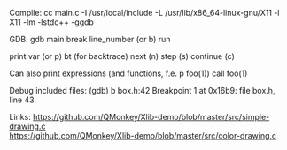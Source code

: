 Compile: cc main.c -I /usr/local/include -L /usr/lib/x86_64-linux-gnu/X11 -l X11 -lm -lstdc++ -ggdb

GDB:
gdb main
break line_number (or b)
run

print var (or p)
bt (for backtrace)
next (n)
step (s)
continue (c)

Can also print expressions (and functions, f.e. p foo(1))
call foo(1)

Debug included files:
(gdb) b box.h:42
Breakpoint 1 at 0x16b9: file box.h, line 43.


Links:
https://github.com/QMonkey/Xlib-demo/blob/master/src/simple-drawing.c     
https://github.com/QMonkey/Xlib-demo/blob/master/src/color-drawing.c     
